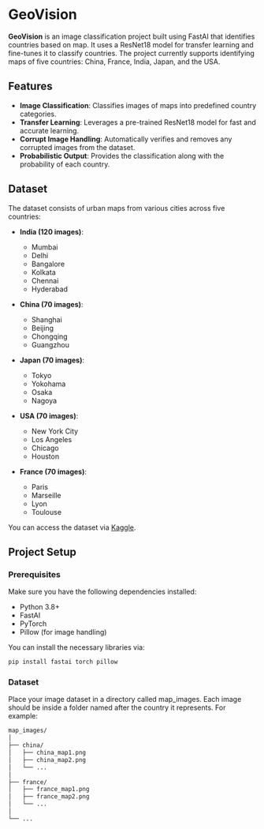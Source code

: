 # GeoVision

**GeoVision** is an image classification project built using FastAI that identifies countries based on map. It uses a ResNet18 model for transfer learning and fine-tunes it to classify countries. The project currently supports identifying maps of five countries: China, France, India, Japan, and the USA.

## Features

- **Image Classification**: Classifies images of maps into predefined country categories.
- **Transfer Learning**: Leverages a pre-trained ResNet18 model for fast and accurate learning.
- **Corrupt Image Handling**: Automatically verifies and removes any corrupted images from the dataset.
- **Probabilistic Output**: Provides the classification along with the probability of each country.

## Dataset

The dataset consists of urban maps from various cities across five countries:

- **India (120 images)**:
  - Mumbai
  - Delhi
  - Bangalore
  - Kolkata
  - Chennai
  - Hyderabad

- **China (70 images)**:
  - Shanghai
  - Beijing
  - Chongqing
  - Guangzhou

- **Japan (70 images)**:
  - Tokyo
  - Yokohama
  - Osaka
  - Nagoya

- **USA (70 images)**:
  - New York City
  - Los Angeles
  - Chicago
  - Houston

- **France (70 images)**:
  - Paris
  - Marseille
  - Lyon
  - Toulouse

You can access the dataset via [Kaggle](https://www.kaggle.com/datasets/viswachaitanyasai/urban-country-maps).

## Project Setup

### Prerequisites

Make sure you have the following dependencies installed:

- Python 3.8+
- FastAI
- PyTorch
- Pillow (for image handling)

You can install the necessary libraries via:

```bash
pip install fastai torch pillow

```

### Dataset
Place your image dataset in a directory called map_images. Each image should be inside a folder named after the country it represents. For example:
```bash
map_images/
│
├── china/
│   ├── china_map1.png
│   ├── china_map2.png
│   └── ...
│
├── france/
│   ├── france_map1.png
│   ├── france_map2.png
│   └── ...
│
└── ...
```

